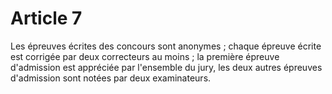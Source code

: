 # Article 7

Les épreuves écrites des concours sont anonymes ; chaque épreuve écrite est corrigée par deux correcteurs au moins ; la première épreuve d'admission est appréciée par l'ensemble du jury, les deux autres épreuves d'admission sont notées par deux examinateurs.
